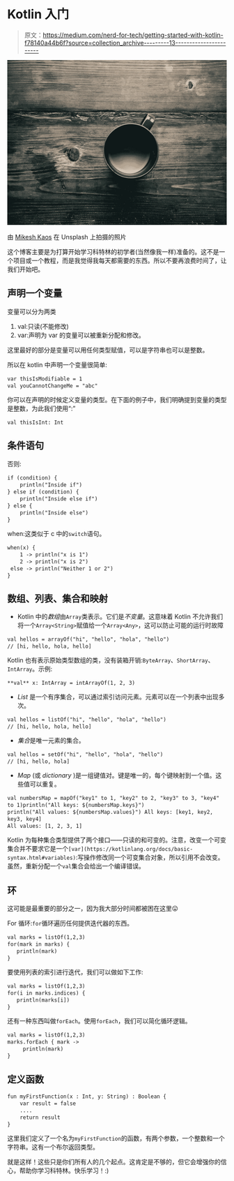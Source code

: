 # Kotlin 入门

> 原文：<https://medium.com/nerd-for-tech/getting-started-with-kotlin-f78140a44b6f?source=collection_archive---------13----------------------->

![](img/c9cf2a3b29a4cd54d660f7aff42974c5.png)

由 [Mikesh Kaos](https://unsplash.com/@mikeshkaos?utm_source=unsplash&utm_medium=referral&utm_content=creditCopyText) 在 Unsplash 上拍摄的照片

这个博客主要是为打算开始学习科特林的初学者(当然像我一样)准备的。这不是一个项目或一个教程，而是我觉得我每天都需要的东西。所以不要再浪费时间了，让我们开始吧。

## 声明一个变量

变量可以分为两类

1.  val:只读(不能修改)
2.  var:声明为 var 的变量可以被重新分配和修改。

这里最好的部分是变量可以用任何类型赋值，可以是字符串也可以是整数。

所以在 kotlin 中声明一个变量很简单:

```
var thisIsModifiable = 1
val youCannotChangeMe = "abc"
```

你可以在声明的时候定义变量的类型。在下面的例子中，我们明确提到变量的类型是整数，为此我们使用“:”

```
val thisIsInt: Int
```

## 条件语句

否则:

```
if (condition) { 
    println("Inside if") 
} else if (condition) { 
    println("Inside else if") 
} else {
    println("Inside else")
}
```

when:这类似于 c 中的`switch`语句。

```
when(x) {
    1 -> println("x is 1")
    2 -> println("x is 2")
 else -> println("Neither 1 or 2")
}
```

## 数组、列表、集合和映射

*   Kotlin 中的*数组*由`Array`类表示。它们是*不变量*。这意味着 Kotlin 不允许我们将一个`Array<String>`赋值给一个`Array<Any>`，这可以防止可能的运行时故障

```
val hellos = arrayOf("hi", "hello", "hola", "hello")
// [hi, hello, hola, hello]
```

Kotlin 也有表示原始类型数组的类，没有装箱开销:`ByteArray`、`ShortArray`、`IntArray`。示例:

```
**val** x: IntArray = intArrayOf(1, 2, 3)
```

*   *List* 是一个有序集合，可以通过索引访问元素。元素可以在一个列表中出现多次。

```
val hellos = listOf("hi", "hello", "hola", "hello")
// [hi, hello, hola, hello]
```

*   *集合*是唯一元素的集合。

```
val hellos = setOf("hi", "hello", "hola", "hello")
// [hi, hello, hola]
```

*   *Map* (或 *dictionary* )是一组键值对。键是唯一的，每个键映射到一个值。这些值可以重复。

```
val numbersMap = mapOf("key1" to 1, "key2" to 2, "key3" to 3, "key4" to 1)println("All keys: ${numbersMap.keys}")  
println("All values: ${numbersMap.values}") All keys: [key1, key2, key3, key4] 
All values: [1, 2, 3, 1]
```

Kotlin 为每种集合类型提供了两个接口——只读的和可变的。注意，改变一个可变集合并不要求它是一个`[var](https://kotlinlang.org/docs/basic-syntax.html#variables)`:写操作修改同一个可变集合对象，所以引用不会改变。虽然，重新分配一个`val`集合会给出一个编译错误。

## 环

这可能是最重要的部分之一，因为我大部分时间都被困在这里😛

For 循环:`for`循环遍历任何提供迭代器的东西。

```
val marks = listOf(1,2,3)
for(mark in marks) {
   println(mark)
}
```

要使用列表的索引进行迭代，我们可以做如下工作:

```
val marks = listOf(1,2,3)
for(i in marks.indices) {
   println(marks[i])
}
```

还有一种东西叫做`forEach`。使用`forEach`，我们可以简化循环逻辑。

```
val marks = listOf(1,2,3)
marks.forEach { mark ->
     println(mark)
}
```

## 定义函数

```
fun myFirstFunction(x : Int, y: String) : Boolean {
    var result = false
    .... 
    return result 
}
```

这里我们定义了一个名为`myFirstFunction`的函数，有两个参数，一个整数和一个字符串。这有一个布尔返回类型。

就是这样！这些只是你们所有人的几个起点。这肯定是不够的，但它会增强你的信心，帮助你学习科特林。快乐学习！:)